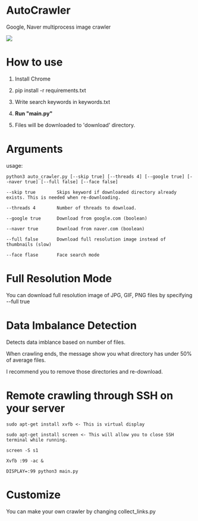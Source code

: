 # AutoCrawler
Google, Naver multiprocess image crawler

![](animation.gif)

# How to use

1. Install Chrome

2. pip install -r requirements.txt

3. Write search keywords in keywords.txt

4. **Run "main.py"**

5. Files will be downloaded to 'download' directory.


# Arguments
usage:
```
python3 auto_crawler.py [--skip true] [--threads 4] [--google true] [--naver true] [--full false] [--face false]
```

```
--skip true        Skips keyword if downloaded directory already exists. This is needed when re-downloading.

--threads 4        Number of threads to download.

--google true      Download from google.com (boolean)

--naver true       Download from naver.com (boolean)

--full false       Download full resolution image instead of thumbnails (slow)

--face flase       Face search mode
```


# Full Resolution Mode

You can download full resolution image of JPG, GIF, PNG files by specifying --full true




# Data Imbalance Detection

Detects data imblance based on number of files.

When crawling ends, the message show you what directory has under 50% of average files.

I recommend you to remove those directories and re-download.


# Remote crawling through SSH on your server

```
sudo apt-get install xvfb <- This is virtual display

sudo apt-get install screen <- This will allow you to close SSH terminal while running.

screen -S s1

Xvfb :99 -ac &

DISPLAY=:99 python3 main.py
```

# Customize

You can make your own crawler by changing collect_links.py
